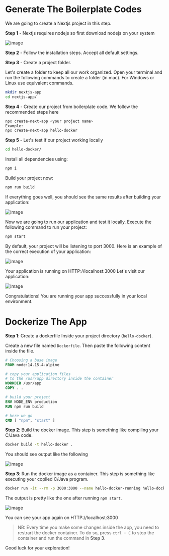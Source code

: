 # Generate The Boilerplate Codes
We are going to create a Nextjs project in this step.

**Step 1** - Nextjs requires nodejs so first download nodejs on your system

![image](https://user-images.githubusercontent.com/13452649/132540099-c9d76abb-45f3-4320-a7cf-5bc40b2a4a38.png)

**Step 2** -  Follow the installation steps. Accept all default settings.

**Step 3** - Create a project folder.

Let's create a folder to keep all our work organized. Open your terminal and run the following commands to create a folder (in mac). For Windows or Linux use equivalent commands.

```sh
mkdir nextjs-app
cd nextjs-app/
```

**Step 4** - Create our project from boilerplate code. We follow the recommended steps here

```sh
npx create-next-app <your project name>
Example:
npx create-next-app hello-docker
```

**Step 5** - Let's test if our project working locally

```sh
cd hello-docker/
```

Install all dependencies using:
```sh
npm i
```

Build your project now:
```sh
npm run build
```

If everything goes well, you should see the same results after building your application:

![image](https://user-images.githubusercontent.com/13452649/132540738-67d5970a-3af5-472b-8df6-d2eba7acc2ec.png)


Now we are going to run our application and test it locally.
Execute the following command to run your project:

```sh
npm start
```

By default, your project will be listening to port 3000. Here is an example of the correct execution of your application:

![image](https://user-images.githubusercontent.com/13452649/132541097-a3746698-281b-42ba-9fdf-2d55bd130e26.png)


Your application is running on HTTP://localhost:3000
Let's visit our application:

![image](https://user-images.githubusercontent.com/13452649/132541151-51c14f2a-17b9-47e9-b135-d317e61995c7.png)


Congratulations! You are running your app successfully in your local environment.

# Dockerize The App

**Step 1**: Create a dockerfile
Inside your project directory (`hello-docker`).

Create a new file named `Dockerfile`. Then paste the following content inside the file.

```dockerfile
# Choosing a base image
FROM node:14.15.4-alpine

# copy your application files
# to the /usr/app directory inside the container
WORKDIR /usr/app
COPY . .

# build your project
ENV NODE_ENV production
RUN npm run build

# here we go
CMD [ "npm", "start" ]

```
**Step 2**: Build the docker image. This step is something like compiling your C/Java code.

```sh
docker build -t hello-docker .
```
You should see output like the following

![image](https://user-images.githubusercontent.com/13452649/132543086-e438c411-fbdc-459a-9773-28967b5a9c72.png)


**Step 3**: Run the docker image as a container. This step is something like executing your copiled C/Java program.

```sh
docker run -it --rm -p 3000:3000 --name hello-docker-running hello-docker
```

The output is pretty like the one after running `npm start`.

![image](https://user-images.githubusercontent.com/13452649/132543179-529a35b1-d95c-4fb1-9221-d9383a7caf59.png)

You can see your app again on HTTP://localhost:3000

> NB: Every time you make some changes inside the app, you need to restrart the docker container.
> To do so, press `ctrl + C` to stop the container and run the command in **Step 3**.

Good luck for your exploration!
